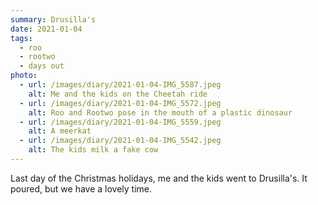 ```yaml
---
summary: Drusilla's
date: 2021-01-04
tags:
  - roo
  - rootwo
  - days out
photo:
  - url: /images/diary/2021-01-04-IMG_5587.jpeg
    alt: Me and the kids on the Cheetah ride
  - url: /images/diary/2021-01-04-IMG_5572.jpeg
    alt: Roo and Rootwo pose in the mouth of a plastic dinosaur
  - url: /images/diary/2021-01-04-IMG_5559.jpeg
    alt: A meerkat
  - url: /images/diary/2021-01-04-IMG_5542.jpeg
    alt: The kids milk a fake cow
---
```

Last day of the Christmas holidays, me and the kids went to Drusilla's. It poured, but we have a lovely time.